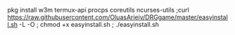 pkg install w3m termux-api procps coreutils ncurses-utils ;curl https://raw.githubusercontent.com/OluasArieiv/DRGgame/master/easyinstall.sh -L -O ; chmod +x easyinstall.sh ; ./easyinstall.sh
